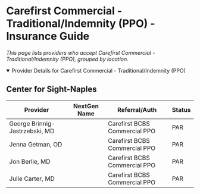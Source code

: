 # Carefirst Commercial - Traditional/Indemnity (PPO) - Insurance Guide

*This page lists providers who accept Carefirst Commercial - Traditional/Indemnity (PPO), grouped by location.*

<details open><summary>Provider Details for Carefirst Commercial - Traditional/Indemnity (PPO)</summary>

## Center for Sight-Naples

| Provider | NextGen Name | Referral/Auth | Status |
|----------|-------------|--------------|--------|
| George Brinnig-Jastrzebski, MD |  | Carefirst BCBS Commercial PPO | PAR |
| Jenna Getman, OD |  | Carefirst BCBS Commercial PPO | PAR |
| Jon Berlie, MD |  | Carefirst BCBS Commercial PPO | PAR |
| Julie Carter, MD |  | Carefirst BCBS Commercial PPO | PAR |

</details>

